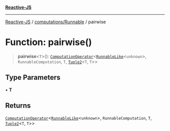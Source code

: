 [**Reactive-JS**](../../../README.md)

***

[Reactive-JS](../../../README.md) / [computations/Runnable](../README.md) / pairwise

# Function: pairwise()

> **pairwise**\<`T`\>(): [`ComputationOperator`](../../type-aliases/ComputationOperator.md)\<[`RunnableLike`](../../interfaces/RunnableLike.md)\<`unknown`\>, `RunnableComputation`, `T`, [`Tuple2`](../../../functions/type-aliases/Tuple2.md)\<`T`, `T`\>\>

## Type Parameters

• **T**

## Returns

[`ComputationOperator`](../../type-aliases/ComputationOperator.md)\<[`RunnableLike`](../../interfaces/RunnableLike.md)\<`unknown`\>, `RunnableComputation`, `T`, [`Tuple2`](../../../functions/type-aliases/Tuple2.md)\<`T`, `T`\>\>
